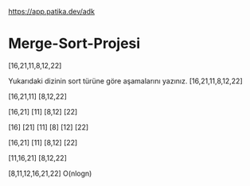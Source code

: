 https://app.patika.dev/adk

# Merge-Sort-Projesi
[16,21,11,8,12,22] 

Yukarıdaki dizinin sort türüne göre aşamalarını yazınız. [16,21,11,8,12,22]

  [16,21,11]                [8,12,22]

  [16,21]        [11]        [8,12]       [22]

  [16]     [21]     [11]      [8]    [12]    [22]

  [16,21]        [11]        [8,12]       [22]

 [11,16,21]                [8,12,22]

  [8,11,12,16,21,22]
           O(nlogn)
